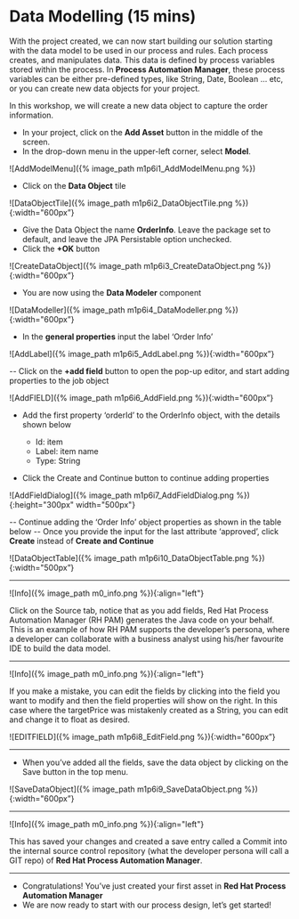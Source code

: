 #  Data Modelling (15 mins)

With the project created, we can now start building our solution starting with the data model to be used in our process and rules. Each process creates, and manipulates data. This data is defined by process variables stored within the process. In **Process Automation Manager**, these process variables can be either pre-defined types, like String, Date, Boolean … etc, or you can create new data objects for your project. 

In this workshop, we will create a new data object to capture the order information.

- In your project, click on the **Add Asset** button in the middle of the screen.
- In the drop-down menu in the upper-left corner, select **Model**. 

![AddModelMenu]({% image_path m1p6i1_AddModelMenu.png %})

- Click on the **Data Object** tile

![DataObjectTile]({% image_path m1p6i2_DataObjectTile.png %}){:width="600px”}

- Give the Data Object the name **OrderInfo**. Leave the package set to default, and leave the JPA Persistable option unchecked.
- Click the **+OK** button

![CreateDataObject]({% image_path m1p6i3_CreateDataObject.png %}){:width="600px”}

- You are now using the **Data Modeler** component 

![DataModeller]({% image_path m1p6i4_DataModeller.png %}){:width="600px”}

- In the **general properties** input the label ‘Order Info’ 

![AddLabel]({% image_path m1p6i5_AddLabel.png %}){:width="600px”}

-- Click on the **+add field** button to open the pop-up editor, and start adding properties to the job object

![AddFIELD]({% image_path m1p6i6_AddField.png %}){:width="600px”}

- Add the first property ‘orderId’ to the OrderInfo object, with the details shown below
  - Id: item
  - Label: item name
  - Type: String
  
- Click the Create and Continue button to continue adding properties

![AddFieldDialog]({% image_path m1p6i7_AddFieldDialog.png %}){:height="300px" width="500px"}

-- Continue adding the ‘Order Info’ object properties as shown in the table below
-- Once you provide the input for the last attribute ‘approved’, click **Create** instead of **Create and Continue**


![DataObjectTable]({% image_path m1p6i10_DataObjectTable.png %}){:width="500px”}


---
![Info]({% image_path m0_info.png %}){:align="left"} 

Click on the Source tab, notice that as you add fields, Red Hat Process Automation Manager (RH PAM) generates the Java code on your behalf. This is an example of how RH PAM supports the developer’s persona, where a developer can collaborate with a business analyst using his/her favourite IDE to build the data model. 

---
![Info]({% image_path m0_info.png %}){:align="left"} 

If you make a mistake, you can edit the fields by clicking into the field you want to modify and then the field properties will show on the right. In this case where the targetPrice was mistakenly created as a String, you can edit and change it to float as desired. 


![EDITFIELD]({% image_path m1p6i8_EditField.png %}){:width="600px”}

---

- When you’ve added all the fields, save the data object by clicking on the Save button in the top menu.

![SaveDataObject]({% image_path m1p6i9_SaveDataObject.png %}){:width="600px”}

---
![Info]({% image_path m0_info.png %}){:align="left"} 

This has saved your changes and created a save entry called a Commit into the internal source control repository (what the developer persona will call a GIT repo) of **Red Hat Process Automation Manager**. 

---

- Congratulations!  You’ve just created your first asset in **Red Hat Process Automation Manager**
- We are now ready to start with our process design, let’s get started!



